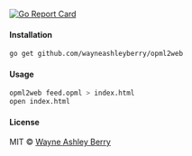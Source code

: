 [![Go Report Card](https://goreportcard.com/badge/github.com/wayneashleyberry/opml2web)](https://goreportcard.com/report/github.com/wayneashleyberry/opml2web)

#### Installation

```sh
go get github.com/wayneashleyberry/opml2web
```

#### Usage

```sh
opml2web feed.opml > index.html
open index.html
```

#### License

MIT © [Wayne Ashley Berry](https://wayne.cloud)

